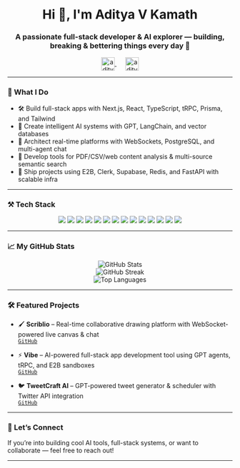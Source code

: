 <h1 align="center">Hi 👋, I'm Aditya V Kamath</h1>
<h3 align="center">A passionate full-stack developer & AI explorer — building, breaking & bettering things every day 🚀</h3>

<p align="center">
  <a href="https://linkedin.com/in/adityavkamath" target="blank">
    <img align="center" src="https://raw.githubusercontent.com/rahuldkjain/github-profile-readme-generator/master/src/images/icons/Social/linked-in-alt.svg" alt="adityavkamath" height="30" width="30" />
  </a>
  &nbsp;&nbsp;&nbsp;&nbsp;
  <a href="https://twitter.com/adityavkamath" target="blank">
    <img align="center" src="https://raw.githubusercontent.com/rahuldkjain/github-profile-readme-generator/master/src/images/icons/Social/twitter.svg" alt="adityavkamath" height="30" width="30" />
  </a>
</p>

---

### 🧠 What I Do
- 🛠️ Build full-stack apps with Next.js, React, TypeScript, tRPC, Prisma, and Tailwind
- 🤖 Create intelligent AI systems with GPT, LangChain, and vector databases
- 📂 Architect real-time platforms with WebSockets, PostgreSQL, and multi-agent chat
- 📄 Develop tools for PDF/CSV/web content analysis & multi-source semantic search
- 🚀 Ship projects using E2B, Clerk, Supabase, Redis, and FastAPI with scalable infra

---

### ⚒️ Tech Stack

<p align="center">
  <img src="https://img.shields.io/badge/Next.js-000000?style=for-the-badge&logo=next.js&logoColor=white" />
  <img src="https://img.shields.io/badge/React-20232A?style=for-the-badge&logo=react&logoColor=61DAFB" />
  <img src="https://img.shields.io/badge/TypeScript-007ACC?style=for-the-badge&logo=typescript&logoColor=white" />
  <img src="https://img.shields.io/badge/Node.js-339933?style=for-the-badge&logo=node.js&logoColor=white" />
  <img src="https://img.shields.io/badge/Prisma-2D3748?style=for-the-badge&logo=prisma&logoColor=white" />
  <img src="https://img.shields.io/badge/PostgreSQL-4169E1?style=for-the-badge&logo=postgresql&logoColor=white" />
  <img src="https://img.shields.io/badge/tRPC-2596be?style=for-the-badge" />
  <img src="https://img.shields.io/badge/Tailwind_CSS-38B2AC?style=for-the-badge&logo=tailwind-css&logoColor=white" />
  <img src="https://img.shields.io/badge/OpenAI-000000?style=for-the-badge&logo=openai&logoColor=white" />
  <img src="https://img.shields.io/badge/FastAPI-009688?style=for-the-badge&logo=fastapi&logoColor=white" />
  <img src="https://img.shields.io/badge/Supabase-3ECF8E?style=for-the-badge&logo=supabase&logoColor=white" />
  <img src="https://img.shields.io/badge/Redis-DC382D?style=for-the-badge&logo=redis&logoColor=white" />
  <img src="https://img.shields.io/badge/Git-F05032?style=for-the-badge&logo=git&logoColor=white" />
  <img src="https://img.shields.io/badge/GitHub-181717?style=for-the-badge&logo=github&logoColor=white" />
</p>

---

### 📈 My GitHub Stats

<p align="center">
  <img src="https://github-readme-stats.vercel.app/api?username=adityavkamath&show_icons=true&theme=github_dark&hide_border=true" alt="GitHub Stats" />
  <br/>
  <img src="https://github-readme-streak-stats.herokuapp.com/?user=adityavkamath&theme=github-dark&hide_border=true" alt="GitHub Streak" />
  <br/>
  <img src="https://github-readme-stats.vercel.app/api/top-langs/?username=adityavkamath&layout=compact&theme=github_dark&hide_border=true" alt="Top Languages" />
</p>

---

### 🛠 Featured Projects

- 🖌️ **Scriblio** – Real-time collaborative drawing platform with WebSocket-powered live canvas & chat  
  [`GitHub`](https://github.com/adityavkamath/scriblio)

- ⚡ **Vibe** – AI-powered full-stack app development tool using GPT agents, tRPC, and E2B sandboxes  
  [`GitHub`](https://github.com/adityavkamath/Vibe)

- 🐦 **TweetCraft AI** – GPT-powered tweet generator & scheduler with Twitter API integration  
  [`GitHub`](https://github.com/adityavkamath/TwitterFluxAI)

---

### 💬 Let’s Connect

If you’re into building cool AI tools, full-stack systems, or want to collaborate — feel free to reach out!

---

